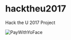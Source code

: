 # hacktheu2017
Hack the U 2017 Project


![PayWithYoFace](https://raw.githubusercontent.com/kkossin/hacktheu2017/master/Images/teamLogo.png)
